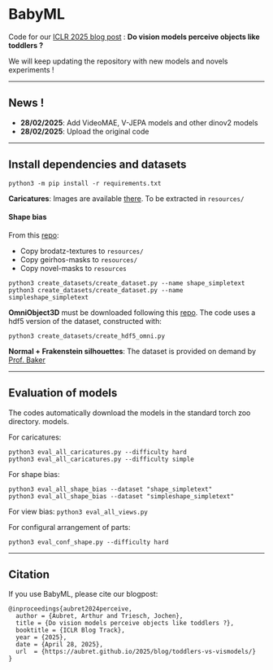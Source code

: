 # BabyML


Code for our [ICLR 2025 blog post](https://iclr-blogposts.github.io/2025/blog/2025/toddlers-vs-vismodels/) : **Do vision models perceive objects like 
toddlers ?**

We will keep updating the repository with new models and novels experiments !

----

## News !


- **28/02/2025**: Add VideoMAE, V-JEPA models and other dinov2 models 
- **28/02/2025**: Upload the original code

----

## Install dependencies and datasets

`python3 -m pip install -r requirements.txt`


**Caricatures**: Images are available [there](https://osf.io/wbrd4/). To be extracted 
in `resources/`

#### Shape bias

From this [repo](https://github.com/alexatartaglini/developmental-shape-bias/tree/master/stimuli):

- Copy brodatz-textures to `resources/`
- Copy geirhos-masks to `resources/`
- Copy novel-masks to `resources`

`python3 create_datasets/create_dataset.py --name shape_simpletext`
`python3 create_datasets/create_dataset.py --name simpleshape_simpletext`


**OmniObject3D**  must be downloaded following this [repo](https://github.com/omniobject3d/OmniObject3D).
The code uses a hdf5 version of the dataset, constructed with:

`python3 create_datasets/create_hdf5_omni.py`

**Normal + Frakenstein silhouettes**: The dataset is provided on demand by [Prof. Baker](https://www.luc.edu/psychology/people/facultyandstaffdirectory/profiles/bakernicholas.shtml)

----


## Evaluation of models

The codes automatically download the models in the standard torch zoo directory. 
models.

For caricatures: 
```
python3 eval_all_caricatures.py --difficulty hard
python3 eval_all_caricatures.py --difficulty simple
```
For shape bias: 
```
python3 eval_all_shape_bias --dataset "shape_simpletext"
python3 eval_all_shape_bias --dataset "simpleshape_simpletext"
```
For view bias: `python3 eval_all_views.py`

For configural arrangement of parts: 

`python3 eval_conf_shape.py --difficulty hard`

----

## Citation 

If you use BabyML, please cite our blogpost:

```
@inproceedings{aubret2024perceive,
  author = {Aubret, Arthur and Triesch, Jochen},
  title = {Do vision models perceive objects like toddlers ?},
  booktitle = {ICLR Blog Track},
  year = {2025},
  date = {April 28, 2025},
  url  = {https://aubret.github.io/2025/blog/toddlers-vs-vismodels/}
}
```